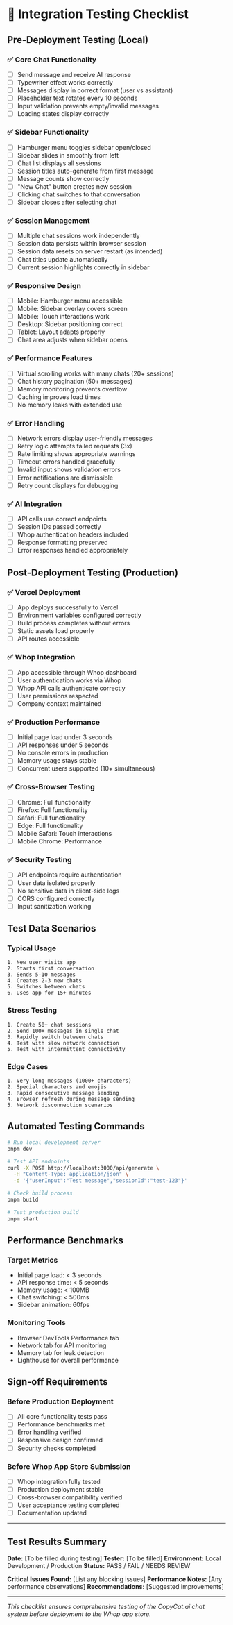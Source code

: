 # 🧪 Integration Testing Checklist

## Pre-Deployment Testing (Local)

### ✅ Core Chat Functionality
- [ ] Send message and receive AI response
- [ ] Typewriter effect works correctly
- [ ] Messages display in correct format (user vs assistant)
- [ ] Placeholder text rotates every 10 seconds
- [ ] Input validation prevents empty/invalid messages
- [ ] Loading states display correctly

### ✅ Sidebar Functionality
- [ ] Hamburger menu toggles sidebar open/closed
- [ ] Sidebar slides in smoothly from left
- [ ] Chat list displays all sessions
- [ ] Session titles auto-generate from first message
- [ ] Message counts show correctly
- [ ] "New Chat" button creates new session
- [ ] Clicking chat switches to that conversation
- [ ] Sidebar closes after selecting chat

### ✅ Session Management
- [ ] Multiple chat sessions work independently
- [ ] Session data persists within browser session
- [ ] Session data resets on server restart (as intended)
- [ ] Chat titles update automatically
- [ ] Current session highlights correctly in sidebar

### ✅ Responsive Design
- [ ] Mobile: Hamburger menu accessible
- [ ] Mobile: Sidebar overlay covers screen
- [ ] Mobile: Touch interactions work
- [ ] Desktop: Sidebar positioning correct
- [ ] Tablet: Layout adapts properly
- [ ] Chat area adjusts when sidebar opens

### ✅ Performance Features
- [ ] Virtual scrolling works with many chats (20+ sessions)
- [ ] Chat history pagination (50+ messages)
- [ ] Memory monitoring prevents overflow
- [ ] Caching improves load times
- [ ] No memory leaks with extended use

### ✅ Error Handling
- [ ] Network errors display user-friendly messages
- [ ] Retry logic attempts failed requests (3x)
- [ ] Rate limiting shows appropriate warnings
- [ ] Timeout errors handled gracefully
- [ ] Invalid input shows validation errors
- [ ] Error notifications are dismissible
- [ ] Retry count displays for debugging

### ✅ AI Integration
- [ ] API calls use correct endpoints
- [ ] Session IDs passed correctly
- [ ] Whop authentication headers included
- [ ] Response formatting preserved
- [ ] Error responses handled appropriately

## Post-Deployment Testing (Production)

### ✅ Vercel Deployment
- [ ] App deploys successfully to Vercel
- [ ] Environment variables configured correctly
- [ ] Build process completes without errors
- [ ] Static assets load properly
- [ ] API routes accessible

### ✅ Whop Integration
- [ ] App accessible through Whop dashboard
- [ ] User authentication works via Whop
- [ ] Whop API calls authenticate correctly
- [ ] User permissions respected
- [ ] Company context maintained

### ✅ Production Performance
- [ ] Initial page load under 3 seconds
- [ ] API responses under 5 seconds
- [ ] No console errors in production
- [ ] Memory usage stays stable
- [ ] Concurrent users supported (10+ simultaneous)

### ✅ Cross-Browser Testing
- [ ] Chrome: Full functionality
- [ ] Firefox: Full functionality  
- [ ] Safari: Full functionality
- [ ] Edge: Full functionality
- [ ] Mobile Safari: Touch interactions
- [ ] Mobile Chrome: Performance

### ✅ Security Testing
- [ ] API endpoints require authentication
- [ ] User data isolated properly
- [ ] No sensitive data in client-side logs
- [ ] CORS configured correctly
- [ ] Input sanitization working

## Test Data Scenarios

### Typical Usage
```
1. New user visits app
2. Starts first conversation
3. Sends 5-10 messages
4. Creates 2-3 new chats
5. Switches between chats
6. Uses app for 15+ minutes
```

### Stress Testing
```
1. Create 50+ chat sessions
2. Send 100+ messages in single chat
3. Rapidly switch between chats
4. Test with slow network connection
5. Test with intermittent connectivity
```

### Edge Cases
```
1. Very long messages (1000+ characters)
2. Special characters and emojis
3. Rapid consecutive message sending
4. Browser refresh during message sending
5. Network disconnection scenarios
```

## Automated Testing Commands

```bash
# Run local development server
pnpm dev

# Test API endpoints
curl -X POST http://localhost:3000/api/generate \
  -H "Content-Type: application/json" \
  -d '{"userInput":"Test message","sessionId":"test-123"}'

# Check build process
pnpm build

# Test production build
pnpm start
```

## Performance Benchmarks

### Target Metrics
- Initial page load: < 3 seconds
- API response time: < 5 seconds  
- Memory usage: < 100MB
- Chat switching: < 500ms
- Sidebar animation: 60fps

### Monitoring Tools
- Browser DevTools Performance tab
- Network tab for API monitoring
- Memory tab for leak detection
- Lighthouse for overall performance

## Sign-off Requirements

### Before Production Deployment
- [ ] All core functionality tests pass
- [ ] Performance benchmarks met
- [ ] Error handling verified
- [ ] Responsive design confirmed
- [ ] Security checks completed

### Before Whop App Store Submission
- [ ] Whop integration fully tested
- [ ] Production deployment stable
- [ ] Cross-browser compatibility verified
- [ ] User acceptance testing completed
- [ ] Documentation updated

---

## Test Results Summary

**Date:** [To be filled during testing]
**Tester:** [To be filled]
**Environment:** Local Development / Production
**Status:** PASS / FAIL / NEEDS REVIEW

**Critical Issues Found:** [List any blocking issues]
**Performance Notes:** [Any performance observations]
**Recommendations:** [Suggested improvements]

---

*This checklist ensures comprehensive testing of the CopyCat.ai chat system before deployment to the Whop app store.*